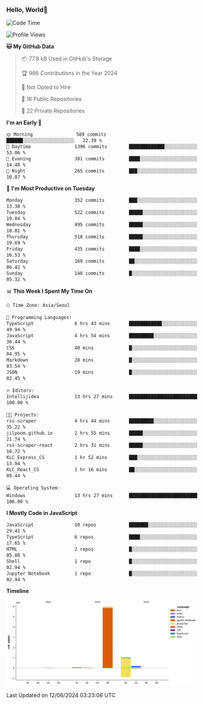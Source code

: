 
### Hello, World🐤

<!--START_SECTION:waka-->
![Code Time](http://img.shields.io/badge/Code%20Time-401%20hrs%2034%20mins-blue)

![Profile Views](http://img.shields.io/badge/Profile%20Views-16-blue)

**🐱 My GitHub Data** 

> 📦 77.8 kB Used in GitHub's Storage 
 > 
> 🏆 966 Contributions in the Year 2024
 > 
> 🚫 Not Opted to Hire
 > 
> 📜 16 Public Repositories 
 > 
> 🔑 22 Private Repositories 
 > 
**I'm an Early 🐤** 

```text
🌞 Morning                589 commits         ██████░░░░░░░░░░░░░░░░░░░   22.39 % 
🌆 Daytime                1396 commits        █████████████░░░░░░░░░░░░   53.06 % 
🌃 Evening                381 commits         ████░░░░░░░░░░░░░░░░░░░░░   14.48 % 
🌙 Night                  265 commits         ███░░░░░░░░░░░░░░░░░░░░░░   10.07 % 
```
📅 **I'm Most Productive on Tuesday** 

```text
Monday                   352 commits         ███░░░░░░░░░░░░░░░░░░░░░░   13.38 % 
Tuesday                  522 commits         █████░░░░░░░░░░░░░░░░░░░░   19.84 % 
Wednesday                495 commits         █████░░░░░░░░░░░░░░░░░░░░   18.81 % 
Thursday                 518 commits         █████░░░░░░░░░░░░░░░░░░░░   19.69 % 
Friday                   435 commits         ████░░░░░░░░░░░░░░░░░░░░░   16.53 % 
Saturday                 169 commits         ██░░░░░░░░░░░░░░░░░░░░░░░   06.42 % 
Sunday                   140 commits         █░░░░░░░░░░░░░░░░░░░░░░░░   05.32 % 
```


📊 **This Week I Spent My Time On** 

```text
🕑︎ Time Zone: Asia/Seoul

💬 Programming Languages: 
TypeScript               6 hrs 43 mins       ████████████░░░░░░░░░░░░░   49.94 % 
JavaScript               4 hrs 54 mins       █████████░░░░░░░░░░░░░░░░   36.44 % 
CSS                      40 mins             █░░░░░░░░░░░░░░░░░░░░░░░░   04.95 % 
Markdown                 28 mins             █░░░░░░░░░░░░░░░░░░░░░░░░   03.54 % 
JSON                     19 mins             █░░░░░░░░░░░░░░░░░░░░░░░░   02.45 % 

🔥 Editors: 
Intellijidea             13 hrs 27 mins      █████████████████████████   100.00 % 

🐱‍💻 Projects: 
rss-scraper              4 hrs 44 mins       █████████░░░░░░░░░░░░░░░░   35.22 % 
jilpoom.github.io        2 hrs 55 mins       █████░░░░░░░░░░░░░░░░░░░░   21.74 % 
rss-scraper-react        2 hrs 31 mins       █████░░░░░░░░░░░░░░░░░░░░   18.72 % 
KLC_Express_CS           1 hr 52 mins        ███░░░░░░░░░░░░░░░░░░░░░░   13.94 % 
KLC_React_CS             1 hr 16 mins        ██░░░░░░░░░░░░░░░░░░░░░░░   09.44 % 

💻 Operating System: 
Windows                  13 hrs 27 mins      █████████████████████████   100.00 % 
```

**I Mostly Code in JavaScript** 

```text
JavaScript               10 repos            ███████░░░░░░░░░░░░░░░░░░   29.41 % 
TypeScript               6 repos             ████░░░░░░░░░░░░░░░░░░░░░   17.65 % 
HTML                     2 repos             █░░░░░░░░░░░░░░░░░░░░░░░░   05.88 % 
Shell                    1 repo              █░░░░░░░░░░░░░░░░░░░░░░░░   02.94 % 
Jupyter Notebook         1 repo              █░░░░░░░░░░░░░░░░░░░░░░░░   02.94 % 
```



**Timeline**

![Lines of Code chart](https://raw.githubusercontent.com/jilpoom/jilpoom/main/assets/bar_graph.png)


 Last Updated on 12/06/2024 03:23:06 UTC
<!--END_SECTION:waka-->
